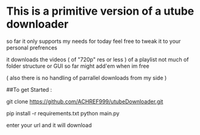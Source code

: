 # This is a primitive version of a utube downloader  
so far it only supports my needs for today
feel free to tweak it to your personal prefrences

it downloads the videos ( of "720p" res or less ) of a playlist not much of folder structure  or GUI so far 
might add'em when im free

( also there is no handling of parrallel downloads from my side )

##To get Started : 

git clone https://github.com/ACHREF999/utubeDownloader.git

pip install -r requirements.txt
python main.py

enter your url and it will download
